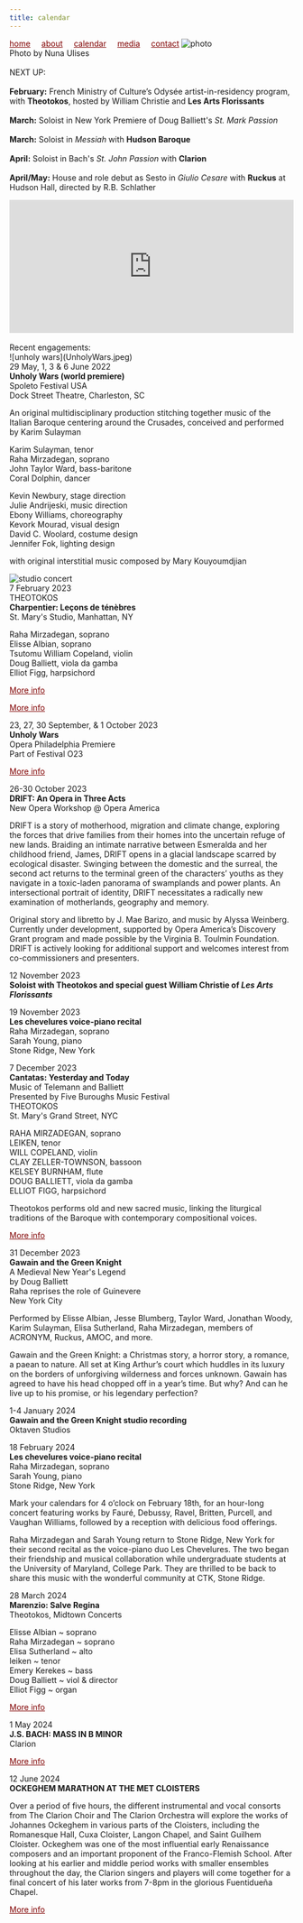 ```yaml
---
title: calendar
---
```

<style>
a { color: maroon; } 
</style>
[home](/)&nbsp;&nbsp;&nbsp;&nbsp; [about](/about)&nbsp;&nbsp;&nbsp;&nbsp; [calendar](/calendar)&nbsp;&nbsp;&nbsp;&nbsp; [media](/media)&nbsp;&nbsp;&nbsp;&nbsp; [contact](/contact)
![photo](Raha_cloisters.jpg)<br>
Photo by Nuna Ulises
<br>
<br>
NEXT UP:
<br>
<br>
<b>February:</b> French Ministry of Culture’s Odysée artist-in-residency program, with <b>Theotokos</b>, hosted by William Christie and <b>Les Arts Florissants</b>
<br>
<br>
<b>March:</b> Soloist in New York Premiere of Doug Balliett's <i>St. Mark Passion</i>
<br>
<br>
<b>March:</b> Soloist in <i>Messiah</i> with <b>Hudson Baroque</b>
<br>
<br>
<b>April:</b> Soloist in Bach's <i>St. John Passion</i> with <b>Clarion</b>
<br>
<br>
<b>April/May:</b> House and role debut as Sesto in <i>Giulio Cesare</i> with <b>Ruckus</b> at Hudson Hall, directed by R.B. Schlather
<br>
<iframe width="100%" height="236" src="https://www.youtube.com/embed/4wEbXnwlaMo?si=CAQd-PcvvcPtxMAY" title="YouTube video player" frameborder="0" allow="accelerometer; autoplay; clipboard-write; encrypted-media; gyroscope; picture-in-picture; web-share" referrerpolicy="strict-origin-when-cross-origin" allowfullscreen></iframe>
<br>
<br>
Recent engagements:
<br>
![unholy wars](UnholyWars.jpeg)<br>
29 May, 1, 3 & 6 June 2022<br>
<b>Unholy Wars (world premiere)</b><br>
Spoleto Festival USA<br>
Dock Street Theatre, Charleston, SC<br>

An original multidisciplinary production stitching together music of the Italian Baroque centering around the Crusades, conceived and performed by Karim Sulayman

Karim Sulayman, tenor<br>
Raha Mirzadegan, soprano<br>
John Taylor Ward, bass-baritone<br>
Coral Dolphin, dancer<br>

Kevin Newbury, stage direction<br>
Julie Andrijeski, music direction<br>
Ebony Williams, choreography<br>
Kevork Mourad, visual design<br>
David C. Woolard, costume design<br>
Jennifer Fok, lighting design<br>

with original interstitial music composed by Mary Kouyoumdjian

![studio concert](CharpentierConcertPoster.jpg)<br>
7 February 2023<br>
THEOTOKOS<br>
<b>Charpentier: Leçons de ténèbres</b><br>
St. Mary's Studio, Manhattan, NY<br>

Raha Mirzadegan, soprano<br>
Elisse Albian, soprano<br>
Tsutomu William Copeland, violin<br>
Doug Balliett, viola da gamba<br>
Elliot Figg, harpsichord<br>

<a href="https://www.universe.com/theotokos">More info</a>

<a href="https://spoletousa.org/events/unholy-wars/">More info</a>

23, 27, 30 September, & 1 October 2023<br>
<b>Unholy Wars</b><br>
Opera Philadelphia Premiere<br>
Part of Festival O23<br>

<a href="https://www.operaphila.org/whats-on/in-theaters-2023-2024/unholy-wars">More info</a>


26-30 October 2023<br>
<b>DRIFT: An Opera in Three Acts</b><br>
New Opera Workshop @ Opera America<br>

DRIFT is a story of motherhood, migration and climate change, exploring the forces that drive families from their homes into the uncertain refuge of new lands. Braiding an intimate narrative between Esmeralda and her childhood friend, James, DRIFT opens in a glacial landscape scarred by ecological disaster. Swinging between the domestic and the surreal, the second act returns to the terminal green of the characters’ youths as they navigate in a toxic-laden panorama of swamplands and power plants. An intersectional portrait of identity, DRIFT necessitates a radically new examination of motherlands, geography and memory. 

Original story and libretto by J. Mae Barizo, and music by Alyssa Weinberg. Currently under development, supported by Opera America’s Discovery Grant program and made possible by the Virginia B. Toulmin Foundation. DRIFT is actively looking for additional support and welcomes interest from co-commissioners and presenters.

12 November 2023<br>
<b>Soloist with Theotokos and special guest William Christie of <i>Les Arts Florissants</i></b><br>


19 November 2023<br>
<b>Les chevelures voice-piano recital</b><br>
Raha Mirzadegan, soprano<br>
Sarah Young, piano<br>
Stone Ridge, New York<br>


7 December 2023<br>
<b>Cantatas: Yesterday and Today</b><br>
Music of Telemann and Balliett<br>
Presented by Five Buroughs Music Festival<br>
THEOTOKOS<br>
St. Mary's Grand Street, NYC

RAHA MIRZADEGAN, soprano<br>
LEIKEN, tenor<br>
WILL COPELAND, violin<br>
CLAY ZELLER-TOWNSON, bassoon<br>
KELSEY BURNHAM, flute<br>
DOUG BALLIETT, viola da gamba<br>
ELLIOT FIGG, harpsichord<br>

Theotokos performs old and new sacred music, linking the liturgical traditions of the Baroque with contemporary compositional voices.

<a href="https://5bmf.org/events/theotokos/">More info</a>


31 December 2023<br>
<b>Gawain and the Green Knight</b><br>
A Medieval New Year's Legend<br>
by Doug Balliett<br>
Raha reprises the role of Guinevere<br>
New York City

Performed by Elisse Albian, Jesse Blumberg, Taylor Ward, Jonathan Woody, Karim Sulayman, Elisa Sutherland, Raha Mirzadegan, members of ACRONYM, Ruckus, AMOC, and more.

Gawain and the Green Knight: a Christmas story, a horror story, a romance, a paean to nature. All set at King Arthur’s court which huddles in its luxury on the borders of unforgiving wilderness and forces unknown. Gawain has agreed to have his head chopped off in a year’s time. But why? And can he live up to his promise, or his legendary perfection?


1-4 January 2024<br>
<b>Gawain and the Green Knight studio recording</b><br>
Oktaven Studios


18 February 2024<br>
<b>Les chevelures voice-piano recital</b><br>
Raha Mirzadegan, soprano<br>
Sarah Young, piano<br>
Stone Ridge, New York<br>

Mark your calendars for 4 o’clock on February 18th, for an hour-long concert featuring works by Fauré, Debussy, Ravel, Britten, Purcell, and Vaughan Williams, followed by a reception with delicious food offerings.

Raha Mirzadegan and Sarah Young return to Stone Ridge, New York for their second recital as the voice-piano duo Les Chevelures. The two began their friendship and musical collaboration while undergraduate students at the University of Maryland, College Park. They are thrilled to be back to share this music with the wonderful community at CTK, Stone Ridge.


28 March 2024<br>
<b>Marenzio: Salve Regina</b><br>
Theotokos, Midtown Concerts<br>

Elisse Albian ~ soprano<br>
Raha Mirzadegan ~ soprano<br>
Elisa Sutherland ~ alto<br>
leiken ~ tenor<br>
Emery Kerekes ~ bass<br>
Doug Balliett ~ viol & director<br>
Elliot Figg ~ organ<br>

<a href="https://gemsny.org/current-season/117-midtown-concerts/2023-2024-season/990-mar-28-2024">More info</a>

1 May 2024<br>
<b>J.S. BACH: MASS IN B MINOR</b><br>
Clarion

<a href="https://clarionsociety.org/events/2023-24-season/bachmass.html">More info</a>

12 June 2024<br>
<b>OCKEGHEM MARATHON AT THE MET CLOISTERS</b><br>

Over a period of five hours, the different instrumental and vocal consorts from The Clarion Choir and The Clarion Orchestra will explore the works of Johannes Ockeghem in various parts of the Cloisters, including the Romanesque Hall, Cuxa Cloister, Langon Chapel, and Saint Guilhem Cloister. Ockeghem was one of the most influential early Renaissance composers and an important proponent of the Franco-Flemish School. After looking at his earlier and middle period works with smaller ensembles throughout the day, the Clarion singers and players will come together for a final concert of his later works from 7-8pm in the glorious Fuentidueña Chapel.

<a href="https://clarionsociety.org/events/2023-24-season/cloisters.html">More info</a>
